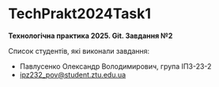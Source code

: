 # TechPrakt2024Task1
**Технологічна практика 2025. Git. Завдання №2**

Список студентів, які виконали завдання:
* Павлусенко Олександр Володимирович, група ІПЗ-23-2
* ipz232_pov@student.ztu.edu.ua
